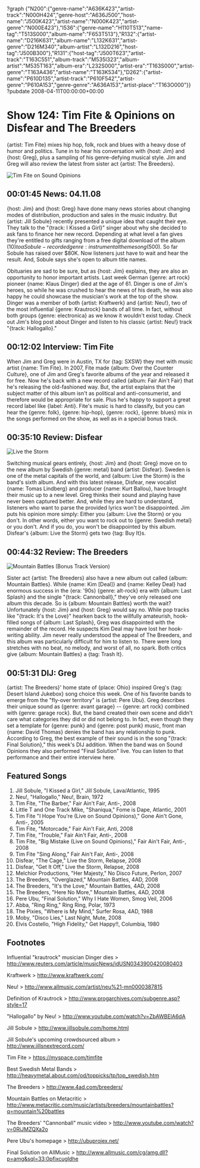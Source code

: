 ?graph {"N200":{"genre-name":"A636K423","artist-track":"N000H424","genre-host":"A636J500","host-name":"J500K423","artist-name":"N000K423","artist-genre":"N000E423"},"I536":{"genre-name":"H110T513","name-tag":"T513S000","album-name":"F653T513"},"R132":{"artist-name":"D216K631","album-name":"L132K631","artist-genre":"D216M340","album-artist":"L132D216","host-tag":"J500B300"},"R131":{"host-tag":"J500T623","artist-track":"T163C551","album-track":"M535I323","album-artist":"M535T163","album-era":"L232S000","artist-era":"T163S000","artist-genre":"T163A436","artist-name":"T163K534"},"D262":{"artist-name":"P610D135","artist-track":"P610F542","artist-genre":"P610A153","genre-genre":"A636A153","artist-place":"T163O000"}}
?pubdate 2008-04-11T00:00:00+00:00

# Show 124: Tim Fite & Opinions on Disfear and The Breeders
{artist: Tim Fite} mixes hip hop, folk, rock and blues with a heavy dose of humor and politics. Tune in to hear his conversation with {host: Jim} and {host: Greg}, plus a sampling of his genre-defying musical style. Jim and Greg will also review the latest from sister act {artist: The Breeders}.

![Tim Fite on Sound Opinions](http://static.soundopinions.org/images/2008/TimFite.jpg)

## 00:01:45 News: 04.11.08
{host: Jim} and {host: Greg} have done many news stories about changing modes of distribution, production and sales in the music industry. But {artist: Jill Sobule} recently presented a unique idea that caught their eye. They talk to the "{track: I Kissed a Girl}" singer about why she decided to ask fans to finance her new record. Depending at what level a fan gives they're entitled to gifts ranging from a free digital download of the album ($10) to a Sobule-recorded {genre: instrumental} theme song ($500). So far Sobule has raised over $80K. Now listeners just have to wait and hear the result. And, Sobule says she's open to album title names.

Obituaries are sad to be sure, but as {host: Jim} explains, they are also an opportunity to honor important artists. Last week German {genre: art rock} pioneer {name: Klaus Dinger} died at the age of 61. Dinger is one of Jim's heroes, so while he was crushed to hear the news of his death, he was also happy he could showcase the musician's work at the top of the show. Dinger was a member of both {artist: Kraftwerk} and {artist: Neu!}, two of the most influential {genre: Krautrock} bands of all time. In fact, without both groups {genre: electronica} as we know it wouldn't exist today. Check out Jim's blog post about Dinger and listen to his classic {artist: Neu!} track "{track: Hallogallo}."

## 00:12:02 Interview: Tim Fite
When Jim and Greg were in Austin, TX for {tag: SXSW} they met with music artist {name: Tim Fite}. In 2007, Fite made {album: Over the Counter Culture}, one of Jim and Greg's favorite albums of the year and released it for free. Now he's back with a new record called {album: Fair Ain't Fair} that he's releasing the old-fashioned way. But, the artist explains that the subject matter of this album isn't as political and anti-consumerist, and therefore would be appropriate for sale. Plus he's happy to support a great record label like {label: Anti}. Fite's music is hard to classify, but you can hear the {genre: folk}, {genre: hip-hop}, {genre: rock}, {genre: blues} mix in the songs performed on the show, as well as in a special bonus track.

## 00:35:10 Review: Disfear
![Live the Storm](http://is3.mzstatic.com/image/thumb/Music/v4/80/fc/fc/80fcfc84-a0be-707f-018e-4fc2a2b228cd/source/600x600bb.jpg "189886450/267034492")

Switching musical gears entirely, {host: Jim} and {host: Greg} move on to the new album by Swedish {genre: metal} band {artist: Disfear}. Sweden is one of the metal capitals of the world, and {album: Live the Storm} is the band's sixth album. And with this latest release, Disfear, new vocalist {name: Tomas Lindberg} and producer {name: Kurt Ballou}, have brought their music up to a new level. Greg thinks their sound and playing have never been captured better. And, while they are hard to understand, listeners who want to parse the provided lyrics won't be disappointed. Jim puts his opinion more simply: Either you {album: Live the Storm} or you don't. In other words, either you want to rock out to {genre: Swedish metal} or you don't. And if you do, you won't be disappointed by this album. Disfear's {album: Live the Storm} gets two {tag: Buy It}s.

## 00:44:32 Review: The Breeders
![Mountain Battles (Bonus Track Version)](http://is2.mzstatic.com/image/thumb/Music/v4/63/e7/0a/63e70a8c-82b8-fa3f-c166-a054ab99feb0/source/600x600bb.jpg "790125/275601786")

Sister act {artist: The Breeders} also have a new album out called {album: Mountain Battles}. While {name: Kim [Deal]} and {name: Kelley Deal} had enormous success in the {era: '90s} {genre: alt-rock} era with {album: Last Splash} and the single "{track: Cannonball}," they've only released one album this decade. So is {album: Mountain Battles} worth the wait? Unfortunately {host: Jim} and {host: Greg} would say no. While pop tracks like "{track: It's the Love}" hearken back to the willfully amateurish, hook-filled songs of {album: Last Splash}, Greg was disappointed with the remainder of the record. He suspects Kim Deal may have lost her hook-writing ability. Jim never really understood the appeal of The Breeders, and this album was particularly difficult for him to listen to. There were long stretches with no beat, no melody, and worst of all, no spark. Both critics give {album: Mountain Battles} a {tag: Trash It}.

## 00:51:31 DIJ: Greg
{artist: The Breeders}' home state of {place: Ohio} inspired Greg's {tag: Desert Island Jukebox} song choice this week. One of his favorite bands to emerge from the "fly-over territory" is {artist: Pere Ubu}. Greg describes their unique sound as {genre: avant garage} -- {genre: art rock} combined with {genre: garage rock}. But, the band created their own scene and didn't care what categories they did or did not belong to. In fact, even though they set a template for {genre: punk} and {genre: post punk} music, front man {name: David Thomas} denies the band has any relationship to punk. According to Greg, the best example of their sound is in the song "{track: Final Solution}," this week's DIJ addition. When the band was on Sound Opinions they also performed "Final Solution" live. You can listen to that performance and their entire interview here.

## Featured Songs
1. Jill Sobule, "I Kissed a Girl," Jill Sobule, Lava/Atlantic, 1995
2. Neu!, "Hallogallo," Neu!, Brain, 1972
3. Tim Fite, "The Barber," Fair Ain't Fair, Anti-, 2008
4. Little T and One Track Mike, "Shaniqua," Fome is Dape, Atlantic, 2001
5. Tim Fite "I Hope You're (Live on Sound Opinions)," Gone Ain't Gone, Anti-, 2005
6. Tim Fite, "Motorcade," Fair Ain't Fair, Anti, 2008
7. Tim Fite, "Trouble," Fair Ain't Fair, Anti-, 2008
8. Tim Fite, "Big Mistake (Live on Sound Opinions)," Fair Ain't Fair, Anti-, 2008 
9. Tim Fite "Sing Along," Fair Ain't Fair, Anti-, 2008
10. Disfear, "The Cage," Live the Storm, Relapse, 2008
11. Disfear, "Get It Off," Live the Storm, Relapse, 2008
12. Melchior Productions, "Her Majesty," No Disco Future, Perlon, 2007
13. The Breeders, "Overglazed," Mountain Battles, 4AD, 2008
14. The Breeders, "It's the Love," Mountain Battles, 4AD, 2008
15. The Breeders, "Here No More," Mountain Battles, 4AD, 2008
16. Pere Ubu, "Final Solution," Why I Hate Women, Smog Veil, 2006
17. Abba, "Ring Ring," Ring Ring, Polar, 1973
18. The Pixies, "Where is My Mind," Surfer Rosa, 4AD, 1988
19. Moby, "Disco Lies," Last Night, Mute, 2008
20. Elvis Costello, "High Fidelity," Get Happy!!, Columbia, 1980

## Footnotes
Influential "krautrock" musician Dinger dies > http://www.reuters.com/article/musicNews/idUSN0343900420080403

Kraftwerk > http://www.kraftwerk.com/

Neu! > http://www.allmusic.com/artist/neu%21-mn0000387815

Definition of Krautrock > http://www.progarchives.com/subgenre.asp?style=17

"Hallogallo" by Neu! > http://www.youtube.com/watch?v=ZbAWBElA6dA

Jill Sobule > http://www.jillsobule.com/home.html

Jill Sobule's upcoming crowdsourced album > http://www.jillsnextrecord.com/

Tim Fite > https://myspace.com/timfite

Best Swedish Metal Bands > http://heavymetal.about.com/od/toppicks/tp/top_swedish.htm

The Breeders > http://www.4ad.com/breeders/

Mountain Battles on Metacritic > http://www.metacritic.com/music/artists/breeders/mountainbattles?q=mountain%20battles

The Breeders' "Cannonball" music video > http://www.youtube.com/watch?v=0RiJMZQXa2o

Pere Ubu's homepage > http://ubuprojex.net/

Final Solution on AllMusic > http://www.allmusic.com/cg/amg.dll?p=amg&sql=33:0pfixcugldhe